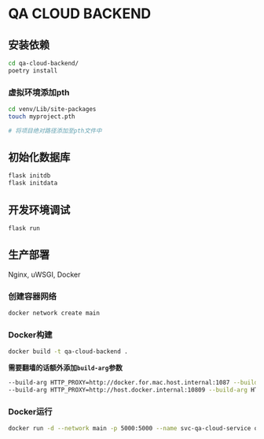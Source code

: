 # QA CLOUD BACKEND

## 安装依赖

```bash
cd qa-cloud-backend/
poetry install
```

### 虚拟环境添加pth

```bash
cd venv/Lib/site-packages
touch myproject.pth

# 将项目绝对路径添加至pth文件中
```

## 初始化数据库

```bash
flask initdb
flask initdata
```

## 开发环境调试

```bash
flask run
```

## 生产部署

Nginx, uWSGI, Docker

### 创建容器网络

```bash
docker network create main
```


### Docker构建

```bash
docker build -t qa-cloud-backend .
```

**需要翻墙的话额外添加`build-arg`参数**
```bash
--build-arg HTTP_PROXY=http://docker.for.mac.host.internal:1087 --build-arg HTTPS_PROXY=http://docker.for.mac.host.internal:1087
--build-arg HTTP_PROXY=http://host.docker.internal:10809 --build-arg HTTPS_PROXY=http://host.docker.internal:10809
```

### Docker运行

```bash
docker run -d --network main -p 5000:5000 --name svc-qa-cloud-service qa-cloud-backend
```
